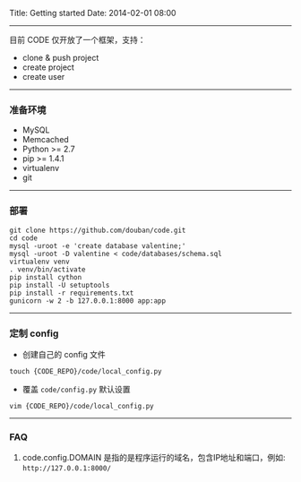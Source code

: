 Title: Getting started
Date: 2014-02-01 08:00

---
目前 CODE 仅开放了一个框架，支持：

* clone & push project
* create project
* create user

---
### 准备环境

* MySQL
* Memcached
* Python >= 2.7
* pip >= 1.4.1
* virtualenv
* git

---
### 部署

```
git clone https://github.com/douban/code.git
cd code
mysql -uroot -e 'create database valentine;'
mysql -uroot -D valentine < code/databases/schema.sql
virtualenv venv
. venv/bin/activate
pip install cython
pip install -U setuptools
pip install -r requirements.txt
gunicorn -w 2 -b 127.0.0.1:8000 app:app
```

---
### 定制 config

* 创建自己的 config 文件

```
touch {CODE_REPO}/code/local_config.py
```

* 覆盖 `code/config.py` 默认设置

```
vim {CODE_REPO}/code/local_config.py
```

---
### FAQ

1. code.config.DOMAIN 是指的是程序运行的域名，包含IP地址和端口，例如: `http://127.0.0.1:8000/`
